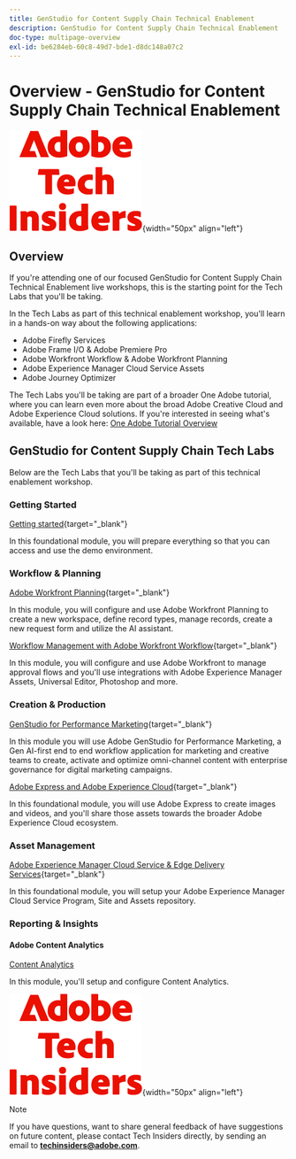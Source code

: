 ```yaml
---
title: GenStudio for Content Supply Chain Technical Enablement
description: GenStudio for Content Supply Chain Technical Enablement
doc-type: multipage-overview
exl-id: be6284eb-60c8-49d7-bde1-d8dc148a07c2
---
```

# Overview - GenStudio for Content Supply Chain Technical Enablement

![Tech Insiders](./assets/images/techinsiders.png){width="50px" align="left"}

## Overview

If you're attending one of our focused GenStudio for Content Supply Chain Technical Enablement live workshops, this is the starting point for the Tech Labs that you'll be taking.

In the Tech Labs as part of this technical enablement workshop, you'll learn in a hands-on way about the following applications: 

- Adobe Firefly Services
- Adobe Frame I/O & Adobe Premiere Pro
- Adobe Workfront Workflow & Adobe Workfront Planning
- Adobe Experience Manager Cloud Service Assets
- Adobe Journey Optimizer

The Tech Labs you'll be taking are part of a broader One Adobe tutorial, where you can learn even more about the broad Adobe Creative Cloud and Adobe Experience Cloud solutions. If you're interested in seeing what's available, have a look here: [One Adobe Tutorial Overview](./overview.md) 

## GenStudio for Content Supply Chain Tech Labs

Below are the Tech Labs that you'll be taking as part of this technical enablement workshop.

### Getting Started

[Getting started](./modules/getting-started/gettingstarted/getting-started.md){target="_blank"}

In this foundational module, you will prepare everything so that you can access and use the demo environment.

### Workflow & Planning

[Adobe Workfront Planning](./modules/workflow-planning/module1.1/wfplanning.md){target="_blank"}

In this module, you will configure and use Adobe Workfront Planning to create a new workspace, define record types, manage records, create a new request form and utilize the AI assistant. 

[Workflow Management with Adobe Workfront Workflow](./modules/workflow-planning/module1.2/workfront.md){target="_blank"}

In this module, you will configure and use Adobe Workfront to manage approval flows and you'll use integrations with Adobe Experience Manager Assets, Universal Editor, Photoshop and more.

### Creation & Production

[GenStudio for Performance Marketing](./modules/creation-production/module1.3/genstudio.md){target="_blank"}

In this module you will use Adobe GenStudio for Performance Marketing, a Gen AI-first end to end workflow application for marketing and creative teams to create, activate and optimize omni-channel content with enterprise governance for digital marketing campaigns.

[Adobe Express and Adobe Experience Cloud](./modules/creation-production/module1.4/express.md){target="_blank"}

In this foundational module, you will use Adobe Express to create images and videos, and you'll share those assets towards the broader Adobe Experience Cloud ecosystem.

### Asset Management

[Adobe Experience Manager Cloud Service & Edge Delivery Services](./modules/asset-mgmt/module2.1/aemcs.md){target="_blank"}

In this foundational module, you will setup your Adobe Experience Manager Cloud Service Program, Site and Assets repository.

### Reporting & Insights

#### Adobe Content Analytics

[Content Analytics](./modules/reporting-insights/cja-b2c/cjab2c-1/customer-journey-analytics-build-a-dashboard.md)

In this module, you'll setup and configure Content Analytics.

![Tech Insiders](./assets/images/techinsiders.png){width="50px" align="left"}

>[!NOTE]
>
>If you have questions, want to share general feedback of have suggestions on future content, please contact Tech Insiders directly, by sending an email to **techinsiders@adobe.com**.
